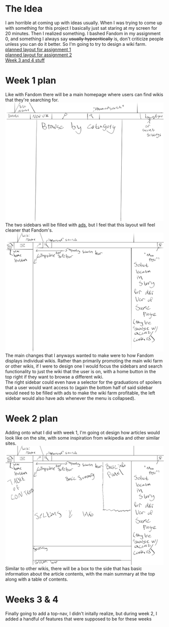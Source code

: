 # The Idea
I am horrible at coming up with ideas usually. When I was trying to come up with something for this project I basically just sat staring at my screen for 20 minutes. Then I realized something. I bashed Fandom in my assignment 0, and something I always say <del>usually hypocritically</del> is, don't criticize people unless you can do it better. So I'm going to try to design a wiki farm.
[planned layout for assignment 1](#week-1-plan)<br>
[planned layout for assignment 2](#week-2-plan)<br>
[Week 3 and 4 stuff](#weeks-3--4)
# Week 1 plan
Like with Fandom there will be a main homepage where users can find wikis that they're searching for.
![img](site_planner-1.png)
The two sidebars will be filled with <a href="https://youtu.be/KpPE85Jogjw?si=zzoPQacab8fY9wdY&t=16">ads</a>, but I feel that this layout will feel cleaner that Fandom's.
![img](site_planner-2.png)
The main changes that I anyways wanted to make were to how Fandom displays individual wikis. Rather than primarily promoting the main wiki farm or other wikis, if I were to design one I would focus the sidebars and search functionality to just the wiki that the user is on, with a home button in the top right if they want to browse a different wiki. <br>
The right sidebar could even have a selector for the graduations of spoilers that a user would want access to (again the bottom half of said sidebar would need to be filled with ads to make the wiki farm profitable, the left sidebar would also have ads whenever the menu is collapsed).
# Week 2 plan
Adding onto what I did with week 1, I'm going ot design how articles would look like on the site, with some inspiration from wikipedia and other similar sites.
![img](completed_article_layout.png)
Similar to other wikis, there will be a box to the side that has basic information about the article contents, with the main summary at the top along with a table of contents.
# Weeks 3 & 4
Finally going to add a top-nav, I didn't initally realize, but during week 2, I added a handful of features that were supposed to be for these weeks